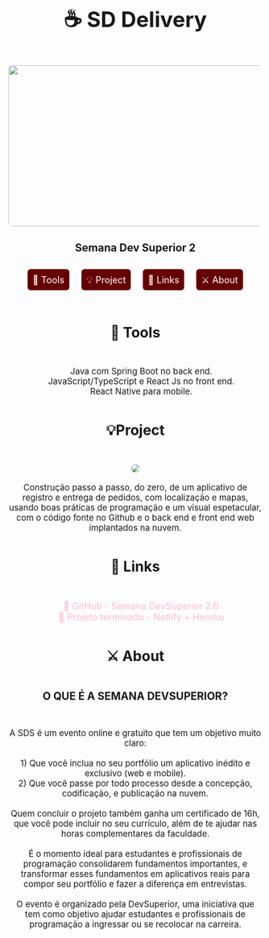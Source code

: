<style>
    a {
        color: #fbc;
        font-size: 1.3em;
        text-decoration: none;
    }

    ul {
        list-style-type: none;
    }

    h1 {
        padding: 20px 0px;
        margin: 30px 0px;

        font-size: 2em;
    }

    p {
        font-size: 1.2em;
    }

    img {
        border-radius: 6px;
    }
    #container {
        text-align: center;
    }
    
    .title {
        font-size: 3em;
    }

    header h2 {
        margin-top: 30px;
    }

    .nav-content {
        margin: 40px 0px;
    }

    .nav-content a {
        margin: 0px 10px;
        padding: 10px;
        background-color: #660000;
        color: #fff;

        border-radius: 6px;
    }

    #tools .tool-item {
        font-size: 1.2em;
    }

    #project img {
        border-radius: 6px;
    }

    #project p {
        font-size: 1.2em;
        margin-top: 20px;
    }

</style>

<div id="container" >
    <header>
        <h1 class="title">☕ SD Delivery</h1>
        <img src="https://image.freepik.com/free-vector/way-concept-illustration_114360-1191.jpg" height="320px" width="520px"></img>
        <h2>Semana Dev Superior 2</h2>
        <nav class="nav-content">
            <a href="#tools">🔧 Tools</a>
            <a href="#project">💡 Project</a>
            <a href="#links">🔗 Links</a>
            <a href="#about">⚔️ About</a>
        <nav>
    </header>

<div id="content">

<section id="tools">
    <h1>🔧 Tools</h1>
    <ul class="tools-list">
        <li class="tool-item">Java com Spring Boot no back end.</li>
        <li class="tool-item">JavaScript/TypeScript e React Js no front end.</li>
        <li class="tool-item">React Native para mobile.</li>
    </ul>

</section>

<section id="project">
    <h1>💡Project</h1>
    <div class="images">
        <img src="https://avatars0.githubusercontent.com/u/66876849?s=280&v=4" ></img>
    </div>
    <p>
        Construção passo a passo, do zero, de um aplicativo de registro e entrega de pedidos, com localização e mapas, usando boas práticas de programação e um visual espetacular, com o código fonte no Github e o back end e front end web implantados na nuvem.
    </p>
</section>

<section id="links">
    <h1>🔗 Links</h1>
    <ul class="links-list">
        <li>
            <a href="https://github.com/devsuperior/sds2" target="_new">🔗 GitHub - Semana DevSuperior 2.0</a>
        </li>
         <li>
            <a href="https://sds2-delivery.netlify.app/" target="_new">🔗 Projeto terminado - Netlify + Heroku</a>
        </li>
    </ul>

</section>

<section id="about">
    <h1>⚔️ About</h1>
    <h2> O QUE É A SEMANA DEVSUPERIOR? </h2>
    </br>
    <p class="about-text">
        A SDS é um evento online e gratuito que tem um objetivo muito claro: </br></br>
        1) Que você inclua no seu portfólio um aplicativo inédito e exclusivo (web e mobile). </br>
        2) Que você passe por todo processo desde a concepção, codificação, e publicação na nuvem.
        </br>  </br>
        Quem concluir o projeto também ganha um certificado de 16h, que você pode incluir no seu currículo, além de te ajudar nas horas complementares da faculdade. 
        </br> </br>
        É o momento ideal para estudantes e profissionais de programação consolidarem fundamentos importantes, e transformar esses fundamentos em aplicativos reais para compor seu portfólio e fazer a diferença em entrevistas. 
        </br> </br>
        O evento é organizado pela DevSuperior, uma iniciativa que tem como objetivo ajudar estudantes e profissionais de programação a ingressar ou se recolocar na carreira.
    </p>
</section>

</div>

</div>